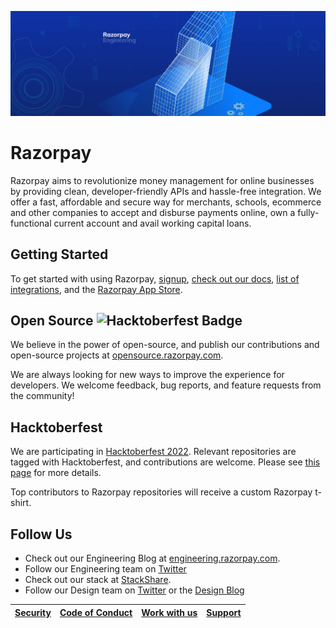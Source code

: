 ![banner](../banner.jpg)

# Razorpay

Razorpay aims to revolutionize money management for online businesses by providing clean, developer-friendly APIs and hassle-free integration. We offer a fast, affordable and secure way for merchants, schools, ecommerce and other companies to accept and disburse payments online, own a fully-functional current account and avail working capital loans.

## Getting Started

To get started with using Razorpay, [signup](https://dashboard.razorpay.com>), [check out our docs](https://razorpay.com/docs/), [list of integrations](https://razorpay.com/integrations/), and the [Razorpay App Store](https://razorpay.com/app-store/).

## Open Source ![Hacktoberfest Badge](https://img.shields.io/badge/Hacktoberfest-Open-green)

We believe in the power of open-source, and publish our contributions and open-source projects at [opensource.razorpay.com](https://opensource.razorpay.com).

We are always looking for new ways to improve the experience for developers. We welcome feedback, bug reports, and feature requests from the community!

## Hacktoberfest

We are participating in [Hacktoberfest 2022](https://hacktoberfest.com/). Relevant repositories are tagged with Hacktoberfest, and contributions are welcome. Please see [this page](HACKTOBERFEST.md) for more details.

Top contributors to Razorpay repositories will receive a custom Razorpay t-shirt.

## Follow Us

- Check out our Engineering Blog at [engineering.razorpay.com](https://engineering.razorpay.com/).
- Follow our Engineering team on [Twitter](https://twitter.com/RazorpayEngg)
- Check out our stack at [StackShare](https://stackshare.io/companies/razorpay).
- Follow our Design team on [Twitter](https://twitter.com/razorpay_design) or the [Design Blog](https://design.razorpay.com)

[Security](https://hackerone.com/razorpay)|[Code of Conduct](CODE_OF_CONDUCT.md)|[Work with us](https://razorpay.com/jobs)|[Support](https://razorpay.com/support/)
---|---|---|---